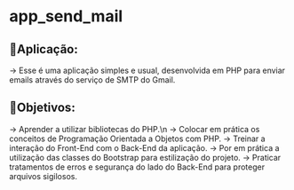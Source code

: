 # app_send_mail
🚀Aplicação:
- 
-> Esse é uma aplicação simples e usual, desenvolvida em PHP para enviar emails através do serviço de SMTP do Gmail.

🎯Objetivos:
-
-> Aprender a utilizar bibliotecas do PHP.\n
-> Colocar em prática os conceitos de Programação Orientada a Objetos com PHP.
-> Treinar a interação do Front-End com o Back-End da aplicação.
-> Por em prática a utilização das classes do Bootstrap para estilização do projeto.
-> Praticar tratamentos de erros e segurança do lado do Back-End para proteger arquivos sigilosos.
